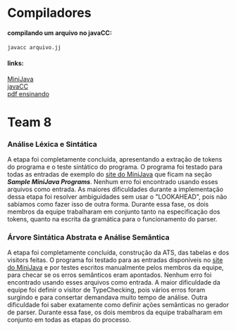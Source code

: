 # Compiladores

#### compilando um arquivo no javaCC:
```
javacc arquivo.jj
```
#### links:<br>
[MiniJava](https://www.cambridge.org/resources/052182060X/)<br>
[javaCC](https://javacc.github.io/javacc/)<br>
[pdf ensinando](https://www.cin.ufpe.br/~in1007/transparencias/MaterialApoio/javacc-tutorial.pdf)<br>

# Team 8

### Análise Léxica e Sintática
A etapa foi completamente concluída, apresentando a extração de tokens do programa e o teste sintático do programa. O programa foi testado para todas as entradas de exemplo do [site do MiniJava](https://www.cambridge.org/resources/052182060X/) que ficam na seção __*Sample MiniJava Programs*__. Nenhum erro foi encontrado usando esses arquivos como entrada. As maiores dificuldades durante a implementação dessa etapa foi resolver ambiguidades sem usar o "LOOKAHEAD", pois não sabíamos como fazer isso de outra forma. Durante essa fase, os dois membros da equipe trabalharam em conjunto tanto na especificação dos tokens, quanto na escrita da gramática para o funcionamento do parser.

### Árvore Sintática Abstrata e Análise Semântica 
A etapa foi completamente concluída, construção da ATS, das tabelas e dos visitors feitas. O programa foi testado para as entradas disponíveis no [site do MiniJava](https://www.cambridge.org/resources/052182060X/) e por testes escritos manualmente pelos membros da equipe, para checar se os erros semânticos eram apontados. Nenhum erro foi encontrado usando esses arquivos como entrada. A maior dificuldade da equipe foi definir o visitor de TypeChecking, pois vários erros foram surgindo e para consertar demandava muito tempo de análise. Outra dificuldade foi saber exatamente como definir ações semânticas no gerador de parser. Durante essa fase, os dois membros da equipe trabalharam em conjunto em todas as etapas do processo.